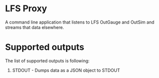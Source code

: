 # LFS Proxy
A command line application that listens to LFS OutGauge and OutSim and streams that data elsewhere.

# Supported outputs
The list of supported outputs is following:

1. STDOUT - Dumps data as a JSON object to STDOUT
